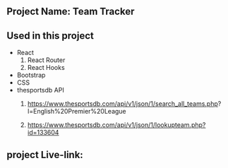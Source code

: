 ## Project Name: Team Tracker

## Used in this project
* React
    1) React Router
    2) React Hooks
* Bootstrap
* CSS
* thesportsdb API
    1)  https://www.thesportsdb.com/api/v1/json/1/search_all_teams.php?     l=English%20Premier%20League

    2)   https://www.thesportsdb.com/api/v1/json/1/lookupteam.php?id=133604 

## project Live-link: 
